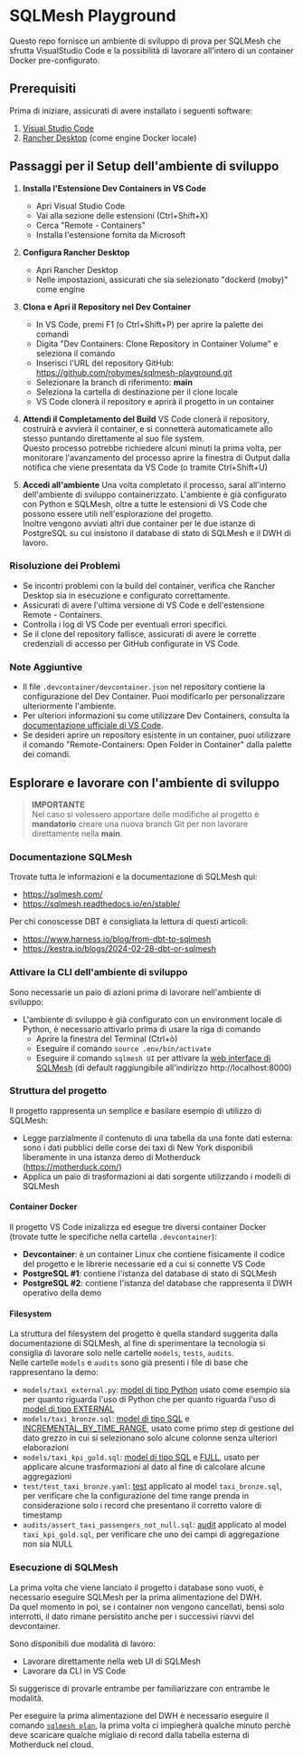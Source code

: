 # SQLMesh Playground
Questo repo fornisce un ambiente di sviluppo di prova per SQLMesh che sfrutta VisualStudio Code e la possibilità di lavorare all'intero di un container Docker pre-configurato.

## Prerequisiti
Prima di iniziare, assicurati di avere installato i seguenti software:

1. [Visual Studio Code](https://code.visualstudio.com/)
2. [Rancher Desktop](https://rancherdesktop.io/) (come engine Docker locale)

## Passaggi per il Setup dell'ambiente di sviluppo

1. **Installa l'Estensione Dev Containers in VS Code**
   - Apri Visual Studio Code
   - Vai alla sezione delle estensioni (Ctrl+Shift+X)
   - Cerca "Remote - Containers"
   - Installa l'estensione fornita da Microsoft

2. **Configura Rancher Desktop**
   - Apri Rancher Desktop
   - Nelle impostazioni, assicurati che sia selezionato "dockerd (moby)" come engine

3. **Clona e Apri il Repository nel Dev Container**
   - In VS Code, premi F1 (o Ctrl+Shift+P) per aprire la palette dei comandi
   - Digita "Dev Containers: Clone Repository in Container Volume" e seleziona il comando
   - Inserisci l'URL del repository GitHub: https://github.com/robymes/sqlmesh-playground.git
   - Selezionare la branch di riferimento: **main**
   - Seleziona la cartella di destinazione per il clone locale
   - VS Code clonerà il repository e aprirà il progetto in un container

4. **Attendi il Completamento del Build**
   VS Code clonerà il repository, costruirà e avvierà il container, e si connetterà automaticamete allo stesso puntando direttamente al suo file system.  
   Questo processo potrebbe richiedere alcuni minuti la prima volta, per monitorare l'avanzamento del processo aprire la finestra di Output dalla notifica che viene presentata da VS Code (o tramite Ctrl+Shift+U)

5. **Accedi all'ambiente**
   Una volta completato il processo, sarai all'interno dell'ambiente di sviluppo containerizzato. L'ambiente è già configurato con Python e SQLMesh, oltre a tutte le estensioni di VS Code che possono essere utili nell'esplorazione del progetto.  
   Inoltre vengono avviati altri due container per le due istanze di PostgreSQL su cui insistono il database di stato di SQLMesh e il DWH di lavoro.

### Risoluzione dei Problemi
- Se incontri problemi con la build del container, verifica che Rancher Desktop sia in esecuzione e configurato correttamente.
- Assicurati di avere l'ultima versione di VS Code e dell'estensione Remote - Containers.
- Controlla i log di VS Code per eventuali errori specifici.
- Se il clone del repository fallisce, assicurati di avere le corrette credenziali di accesso per GitHub configurate in VS Code.

### Note Aggiuntive
- Il file `.devcontainer/devcontainer.json` nel repository contiene la configurazione del Dev Container. Puoi modificarlo per personalizzare ulteriormente l'ambiente.
- Per ulteriori informazioni su come utilizzare Dev Containers, consulta la [documentazione ufficiale di VS Code](https://code.visualstudio.com/docs/remote/containers).
- Se desideri aprire un repository esistente in un container, puoi utilizzare il comando "Remote-Containers: Open Folder in Container" dalla palette dei comandi.

## Esplorare e lavorare con l'ambiente di sviluppo

> **IMPORTANTE**  
Nel caso si volessero apportare delle modifiche al progetto è **mandatorio** creare una nuova branch Git per non lavorare direttamente nella **main**.

### Documentazione SQLMesh 
Trovate tutta le informazioni e la documentazione di SQLMesh qui:
- https://sqlmesh.com/
- https://sqlmesh.readthedocs.io/en/stable/

Per chi conoscesse DBT è consigliata la lettura di questi articoli:
- https://www.harness.io/blog/from-dbt-to-sqlmesh
- https://kestra.io/blogs/2024-02-28-dbt-or-sqlmesh

### Attivare la CLI dell'ambiente di sviluppo
Sono necessarie un paio di azioni prima di lavorare nell'ambiente di sviluppo:
- L'ambiente di sviluppo è già configurato con un environment locale di Python, è necessario attivarlo prima di usare la riga di comando
  - Aprire la finestra del Terminal (Ctrl+ò)
  - Eseguire il comando `source .env/bin/activate`
  - Eseguire il comando `sqlmesh UI` per attivare la [web interface di SQLMesh](https://sqlmesh.readthedocs.io/en/stable/guides/ui/) (di default raggiungibile all'indirizzo http://localhost:8000)

### Struttura del progetto
Il progetto rappresenta un semplice e basilare esempio di utilizzo di SQLMesh:
- Legge parzialmente il contenuto di una tabella da una fonte dati esterna: sono i dati pubblici delle corse dei taxi di New York disponibili liberamente in una istanza demo di Motherduck (https://motherduck.com/)
- Applica un paio di trasformazioni ai dati sorgente utilizzando i modelli di SQLMesh

#### Container Docker
Il progetto VS Code inizalizza ed esegue tre diversi container Docker (trovate tutte le specifiche nella cartella `.devcontainer`):
- **Devcontainer**: è un container Linux che contiene fisicamente il codice del progetto e le librerie necessarie ed a cui si connette VS Code
- **PostgreSQL #1**: contiene l'istanza del database di stato di SQLMesh
- **PostgreSQL #2**: contiene l'istanza del database che rappresenta il DWH operativo della demo

#### Filesystem
La struttura del filesystem del progetto è quella standard suggerita dalla documentazione di SQLMesh, al fine di sperimentare la tecnologia si consiglia di lavorare solo nelle cartelle `models`, `tests`, `audits`.  
Nelle cartelle `models` e `audits` sono già presenti i file di base che rappresentano la demo:
- `models/taxi_external.py`: [model di tipo Python](https://sqlmesh.readthedocs.io/en/stable/concepts/models/python_models/) usato come esempio sia per quanto riguarda l'uso di Python che per quanto riguarda l'uso di [model di tipo EXTERNAL](https://sqlmesh.readthedocs.io/en/stable/concepts/models/external_models/)
- `models/taxi_bronze.sql`: [model di tipo SQL](https://sqlmesh.readthedocs.io/en/stable/concepts/models/sql_models/) e [INCREMENTAL_BY_TIME_RANGE](https://sqlmesh.readthedocs.io/en/stable/concepts/models/model_kinds/#incremental_by_time_range), usato come primo step di gestione del dato grezzo in cui si selezionano solo alcune colonne senza ulteriori elaborazioni 
- `models/taxi_kpi_gold.sql`: [model di tipo SQL](https://sqlmesh.readthedocs.io/en/stable/concepts/models/sql_models/) e [FULL](https://sqlmesh.readthedocs.io/en/stable/concepts/models/model_kinds/#full), usato per applicare alcune trasformazioni al dato al fine di calcolare alcune aggregazioni
- `test/test_taxi_bronze.yaml`: [test](https://sqlmesh.readthedocs.io/en/stable/concepts/tests/) applicato al model `taxi_bronze.sql`, per verificare che la configurazione del time range prenda in considerazione solo i record che presentano il corretto valore di timestamp
- `audits/assert_taxi_passengers_not_null.sql`: [audit](https://sqlmesh.readthedocs.io/en/stable/concepts/audits/) applicato al model `taxi_kpi_gold.sql`, per verificare che uno dei campi di aggregazione non sia NULL

### Esecuzione di SQLMesh
La prima volta che viene lanciato il progetto i database sono vuoti, è necessario eseguire SQLMesh per la prima alimentazione del DWH.  
Da quel momento in poi, se i container non vengono cancellati, bensì solo interrotti, il dato rimane persistito anche per i successivi riavvi del devcontainer.

Sono disponibili due modalità di lavoro:
- Lavorare direttamente nella web UI di SQLMesh
- Lavorare da CLI in VS Code

Si suggerisce di provarle entrambe per familiarizzare con entrambe le modalità.

Per eseguire la prima alimentazione del DWH è necessario eseguire il comando [`sqlmesh plan`](https://sqlmesh.readthedocs.io/en/stable/concepts/plans/), la prima volta ci impiegherà qualche minuto perchè deve scaricare qualche migliaio di record dalla tabella esterna di Motherduck nel cloud.